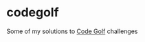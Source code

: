 codegolf
========

Some of my solutions to [Code Golf](http://codegolf.stackexchange.com/) challenges
